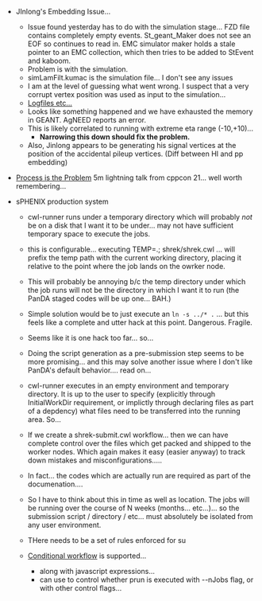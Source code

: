 - JInlong's Embedding Issue...
	- Issue found yesterday has to do with the simulation stage... FZD file contains completely empty events.  St_geant_Maker does not see an EOF so continues to read in.  EMC simulator maker holds a stale pointer to an EMC collection, which then tries to be added to StEvent and kaboom.
	- Problem is with the simulation. 
	- simLamFilt.kumac is the simulation file...  I don't see any issues
	- I am at the level of guessing what went wrong.  I suspect that a very corrupt vertex position was used as input to the simulation...
	- [Logfiles etc...](https://chat.sdcc.bnl.gov/star/pl/q1hupr4k17re78t3sy61641rke)
	- Looks like something happened and we have exhausted the memory in GEANT.  AgNEED reports an error.  
	- This is likely correlated to running with extreme eta range (-10,+10)... 
		- **Narrowing this down should fix the problem.**
	- Also, Jinlong appears to be generating his signal vertices at the position of the accidental pileup vertices.  (Diff between HI and pp embedding)

- [Process is the Problem](https://www.youtube.com/watch?v=UsatcY5CvAQ) 5m lightning talk from cppcon 21... well worth remembering...

- sPHENIX production system
	- cwl-runner runs under a temporary directory which will probably *not* be on a disk that I want it to be under... may not have sufficient temporary space to execute the jobs.
	- this is configurable... executing TEMP=.; shrek/shrek.cwl ... will prefix the temp path with the current working directory, placing it relative to the point where the job lands on the owrker node.
	- This will probably be annoying b/c the temp directory under which the job runs will not be the directory in which I want it to run (the PanDA staged codes will be up one...  BAH.)
	- Simple solution would be to just execute an `ln -s ../* .` ... but this feels like a complete and utter hack at this point.  Dangerous.  Fragile.
	- Seems like it is one hack too far...  so...
	- Doing the script generation as a pre-submission step seems to be more promising... and this may solve another issue where I don't like PanDA's default behavior.... read on...
	- cwl-runner executes in an empty environment and temporary directory.  It is up to the user to specify (explicitly through InitialWorkDir requirement, or implictly through declaring files as part of a depdency) what files need to be transferred into the running area.  So...
	- If we create a shrek-submit.cwl workflow... then we can have complete control over the files which get packed and shipped to the worker nodes.  Which again makes it easy (easier anyway) to track down mistakes and misconfigurations.....
	- In fact... the codes which are actually run are required as part of the documenation....  
	- So I have to think about this in time as well as location.  The jobs will be running over the course of N weeks (months... etc...)... so the submission script / directory / etc... must absolutely be isolated from any user environment.  
	- THere needs to be a set of rules enforced for su
	 
	- [Conditional workflow](https://panda-wms.readthedocs.io/en/latest/client/pchain.html#conditional-workflow) is supported... 
		- along with javascript expressions... 
		- can use to control whether prun is executed with --nJobs flag, or with other control flags...